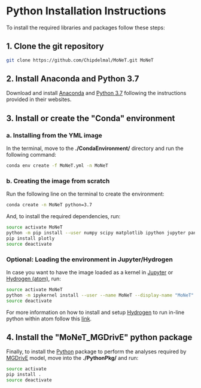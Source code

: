 # Python Installation Instructions

To install the required libraries and packages follow these steps:

##  1. Clone the git repository

```bash
git clone https://github.com/Chipdelmal/MoNeT.git MoNeT
```

##  2. Install Anaconda and Python 3.7

Download and install [Anaconda](https://www.anaconda.com/) and [Python 3.7](https://www.python.org/downloads/release/python-370/) following the instructions provided in their websites.

##  3. Install or create the "Conda" environment

### a. Installing from the YML image

In the terminal, move to the **./CondaEnvironment/** directory and run the following command:

```bash
conda env create -f MoNeT.yml -n MoNeT
```
### b. Creating the image from scratch

Run the following line on the terminal to create the environment:

```bash
conda create -n MoNeT python=3.7
```

And, to install the required dependencies, run:

```bash
source activate MoNeT
python -m pip install --user numpy scipy matplotlib ipython jupyter pandas sympy nose
pip install plotly
source deactivate
```


### Optional: Loading the environment in Jupyter/Hydrogen

In case you want to have the image loaded as a kernel in [Jupyter](https://jupyter.org/) or [Hydrogen (atom)](https://atom.io/packages/hydrogen), run:

```bash
source activate MoNeT
python -m ipykernel install --user --name MoNeT --display-name "MoNeT"
source deactivate
```

For more information on how to install and setup [Hydrogen](https://atom.io/packages/hydrogen) to run in-line python within atom follow this [link](https://jstaf.github.io/2018/03/25/atom-ide.html).


##  4. Install the "MoNeT_MGDrivE" python package

Finally, to install the [Python](https://www.python.org/downloads/release/python-370/) package to perform the analyses required by [MGDrivE](https://marshalllab.github.io/MGDrivE/) model, move into the **./PythonPkg/** and run:

```bash
source activate
pip install .
source deactivate
```
